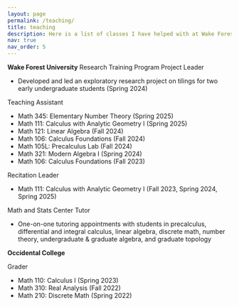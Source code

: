 ```yaml
---
layout: page
permalink: /teaching/
title: teaching
description: Here is a list of classes I have helped with at Wake Forest University and Occidental College.
nav: true
nav_order: 5
---
```


**Wake Forest University**
Research Training Program Project Leader 
- Developed and led an exploratory research project on tilings for two early undergraduate students (Spring 2024) 

Teaching Assistant
- Math 345: Elementary Number Theory (Spring 2025) 
- Math 111: Calculus with Analytic Geometry I (Spring 2025) 
- Math 121: Linear Algebra (Fall 2024) 
- Math 106: Calculus Foundations (Fall 2024) 
- Math 105L: Precalculus Lab (Fall 2024) 
- Math 321: Modern Algebra I (Spring 2024) 
- Math 106: Calculus Foundations (Fall 2023) 

Recitation Leader
- Math 111: Calculus with Analytic Geometry I (Fall 2023, Spring 2024, Spring 2025) 

Math and Stats Center Tutor
- One-on-one tutoring appointments with students in precalculus, differential and integral calculus, linear algebra, discrete math, number theory, undergraduate & graduate algebra, and graduate topology 

**Occidental College**

Grader
- Math 110: Calculus I (Spring 2023) 
- Math 310: Real Analysis (Fall 2022) 
- Math 210: Discrete Math (Spring 2022) 
